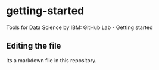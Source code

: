# getting-started
Tools for Data Science by IBM: GitHub Lab - Getting started

## Editing the file

Its a markdown file in this repository.
